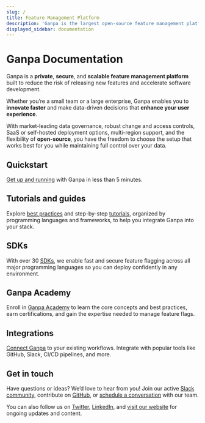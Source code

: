 ```yaml
---
slug: /
title: Feature Management Platform
description: 'Ganpa is the largest open-source feature management platform. In our documentation, you’ll find everything from core Ganpa concepts and feature flag best practices to detailed SDK and API guides—giving you all the resources you need to get the most out of Ganpa.'
displayed_sidebar: documentation
---
```


# Ganpa Documentation

Ganpa is a **private**, **secure**, and **scalable feature management platform** built to reduce the risk of releasing new features and accelerate software development.

Whether you’re a small team or a large enterprise, Ganpa enables you to **innovate faster** and make data-driven decisions that **enhance your user experience**.

With market-leading data governance, robust change and access controls, SaaS or self-hosted deployment options, multi-region support, and the flexibility of **open-source**, you have the freedom to choose the setup that works best for you while maintaining full control over your data.

## Quickstart

[Get up and running](/quickstart) with Ganpa in less than 5 minutes.

## Tutorials and guides

Explore [best practices](/topics) and step-by-step [tutorials](/feature-flag-tutorials), organized by programming languages and frameworks, to help you integrate Ganpa into your stack.

## SDKs

With over 30 [SDKs](/reference/sdks), we enable fast and secure feature flagging across all major programming languages so you can deploy confidently in any environment.

## Ganpa Academy

Enroll in [Ganpa Academy](/unleash-academy/introduction) to learn the core concepts and best practices, earn certifications, and gain the expertise needed to manage feature flags.

## Integrations

[Connect Ganpa](/reference/integrations) to your existing workflows. Integrate with popular tools like GitHub, Slack, CI/CD pipelines, and more.

## Get in touch

Have questions or ideas? We’d love to hear from you! Join our active [Slack community](https://slack.unleash.run/), contribute on [GitHub](https://github.com/orgs/Ganpa), or [schedule a conversation](https://www.getunleash.io/plans/enterprise) with our team.

You can also follow us on [Twitter](https://twitter.com/getunleash 'Ganpa on Twitter'), [LinkedIn](https://www.linkedin.com/company/getunleash/ 'Ganpa on LinkedIn'), and [visit our website](https://getunleash.io/) for ongoing updates and content.



